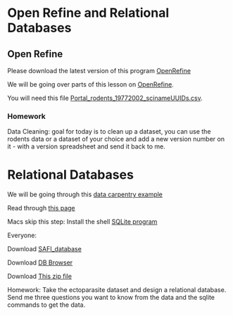 # Open Refine and Relational Databases


## Open Refine
Please download the latest version of this program [OpenRefine](https://openrefine.org/download.html)

We will be going over parts of this lesson on [OpenRefine](https://datacarpentry.org/OpenRefine-ecology-lesson/00-getting-started/index.html). 

You will need this file [Portal_rodents_19772002_scinameUUIDs.csv](https://www.dropbox.com/s/ke2xgkgpw1qc11n/Portal_rodents_19772002_scinameUUIDs.csv?dl=0).

### Homework
Data Cleaning:
  goal for today is to clean up a dataset, you can use the rodents data or a dataset of your choice and add a new version number on it - with a version spreadsheet and send it back to me. 


# Relational Databases

We will be going through this [data carpentry example](https://datacarpentry.org/sql-ecology-lesson/)

Read through [this page](https://datacarpentry.org/sql-socialsci/setup.html)

Macs skip this step:
Install the shell [SQLite program](https://datacarpentry.org/sql-socialsci/setup.html)

Everyone:

Download [SAFI_database](https://datacarpentry.org/sql-socialsci/data/SQL_SAFI.sqlite)

Download [DB Browser](https://sqlitebrowser.org/dl/)

Download [This zip file](https://www.dropbox.com/s/du6lxpn8u9hl16i/1314459.zip?dl=0)

Homework: Take the ectoparasite dataset and design a relational database. Send me three questions you want to know from the data and the sqlite commands to get the data.
